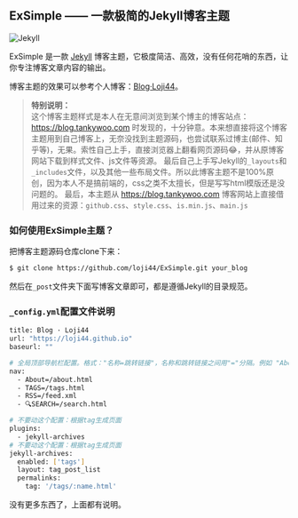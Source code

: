 ## ExSimple —— 一款极简的Jekyll博客主题

![Jekyll](https://jekyllrb.com/img/logo-2x.png)

ExSimple 是一款 [Jekyll](http://jekyllcn.com) 博客主题，它极度简洁、高效，没有任何花哨的东西，让你专注博客文章内容的输出。

博客主题的效果可以参考个人博客：[Blog·Loji44](https://loji44.github.io)。

>**特别说明：** <br />
这个博客主题样式是本人在无意间浏览到某个博主的博客站点：<a href="https://blog.tankywoo.com" target="_blank">https://blog.tankywoo.com</a> 时发现的，十分钟意。本来想直接将这个博客主题用到自己博客上，无奈没找到主题源码，也尝试联系过博主(邮件、知乎等)，无果。索性自己上手，直接浏览器上翻看网页源码😂，并从原博客网站下载到样式文件、js文件等资源。
最后自己上手写Jekyll的`_layouts`和`_includes`文件，以及其他一些布局文件。所以此博客主题不是100%原创，因为本人不是搞前端的，css之类不太擅长，但是写写html模版还是没问题的。
最后，本主题从 <a href="https://blog.tankywoo.com" target="_blank">https://blog.tankywoo.com</a> 博客网站上直接借用过来的资源：`github.css`、`style.css`、`is.min.js`、`main.js`

### 如何使用ExSimple主题？

把博客主题源码仓库clone下来：

```bash
$ git clone https://github.com/loji44/ExSimple.git your_blog
```

然后在`_post`文件夹下面写博客文章即可，都是遵循Jekyll的目录规范。

### `_config.yml`配置文件说明

```bash
title: Blog · Loji44
url: "https://loji44.github.io"
baseurl: ""

# 全局顶部导航栏配置。格式："名称=跳转链接"，名称和跳转链接之间用"="分隔。例如 "About=/about.html"
nav:
  - About=/about.html
  - TAGS=/tags.html
  - RSS=/feed.xml
  - 🔍SEARCH=/search.html

# 不要动这个配置：根据tag生成页面
plugins:
  - jekyll-archives
# 不要动这个配置：根据tag生成页面
jekyll-archives:
  enabled: ['tags']
  layout: tag_post_list
  permalinks:
    tag: '/tags/:name.html'
```

没有更多东西了，上面都有说明。
